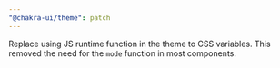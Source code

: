 ```yaml
---
"@chakra-ui/theme": patch
---
```


Replace using JS runtime function in the theme to CSS variables. This removed
the need for the `mode` function in most components.
